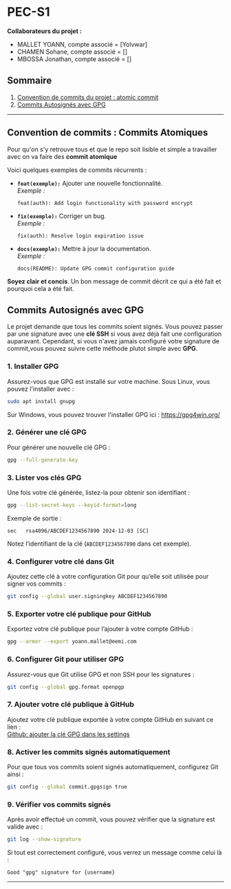 # PEC-S1

**Collaborateurs du projet :**

- MALLET YOANN, compte associé = [Yolvwar]
- CHAMEN Sohane, compte associé = []
- MBOSSA Jonathan, compte associé = []


## Sommaire

1. [Convention de commits du projet : atomic commit](#convention-de-commits--commits-atomiques)
2. [Commits Autosignés avec GPG](#commits-autosignés-avec-gpg)


---

## Convention de commits : Commits Atomiques

Pour qu'on s'y retrouve tous et que le repo soit lisible et simple a travailler avec on va faire des **commit atomique**

Voici quelques exemples de commits récurrents :

- **`feat(exemple):`** Ajouter une nouvelle fonctionnalité.  
  _Exemple :_
  ```
  feat(auth): Add login functionality with password encrypt
  ```

- **`fix(exemple):`** Corriger un bug.  
  _Exemple :_
  ```
  fix(auth): Resolve login expiration issue
  ```

- **`docs(exemple):`** Mettre à jour la documentation.  
  _Exemple :_
  ```
  docs(README): Update GPG commit configuration guide
  ```

**Soyez clair et concis**. Un bon message de commit décrit ce qui a été fait et pourquoi cela a été fait.

## Commits Autosignés avec GPG

Le projet demande que tous les commits soient signés. Vous pouvez passer par une signature avec une **clé SSH** si vous avez déjà fait une configuration auparavant. Cependant, si vous n'avez jamais configuré votre signature de commit,vous pouvez suivre cette méthode plutot simple avec **GPG**.

### 1. **Installer GPG**
Assurez-vous que GPG est installé sur votre machine. Sous Linux, vous pouvez l'installer avec :
```bash
sudo apt install gnupg
```
Sur Windows, vous pouvez trouver l'installer GPG ici : https://gpg4win.org/

### 2. **Générer une clé GPG**
Pour générer une nouvelle clé GPG :
```bash
gpg --full-generate-key
```

### 3. **Lister vos clés GPG**
Une fois votre clé générée, listez-la pour obtenir son identifiant :
```bash
gpg --list-secret-keys --keyid-format=long
```

Exemple de sortie :
```
sec   rsa4096/ABCDEF1234567890 2024-12-03 [SC]
```
Notez l’identifiant de la clé (`ABCDEF1234567890` dans cet exemple).

### 4. **Configurer votre clé dans Git**
Ajoutez cette clé à votre configuration Git pour qu’elle soit utilisée pour signer vos commits :
```bash
git config --global user.signingkey ABCDEF1234567890
```

### 5. **Exporter votre clé publique pour GitHub**
Exportez votre clé publique pour l’ajouter à votre compte GitHub :
```bash
gpg --armor --export yoann.mallet@eemi.com
```

### 6. **Configurer Git pour utiliser GPG**
Assurez-vous que Git utilise GPG et non SSH pour les signatures :
```bash
git config --global gpg.format openpgp
```

### 7. **Ajouter votre clé publique à GitHub**
Ajoutez votre clé publique exportée à votre compte GitHub en suivant ce lien :  
[Github: ajouter la clé GPG dans les settings](https://github.com/settings/keys)

### 8. **Activer les commits signés automatiquement**
Pour que tous vos commits soient signés automatiquement, configurez Git ainsi :
```bash
git config --global commit.gpgsign true
```

### 9. **Vérifier vos commits signés**
Après avoir effectué un commit, vous pouvez vérifier que la signature est valide avec :
```bash
git log --show-signature
```

Si tout est correctement configuré, vous verrez un message comme celui là :
```
Good "gpg" signature for {username}
```

---


